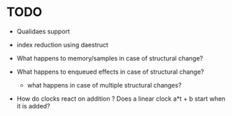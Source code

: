 TODO
====

 * Qualidaes support
 * index reduction using daestruct

 * What happens to memory/samples in case of structural change?
 * What happens to enqueued effects in case of structural change?
   - what happens in case of multiple structural changes?
 * How do clocks react on addition ? Does a linear clock a*t + b start when it is added?
